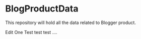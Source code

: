 # BlogProductData
This repository will hold all the data related to Blogger product.

Edit One Test test test ....
